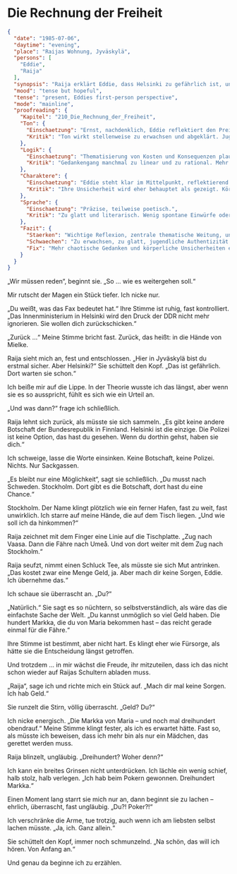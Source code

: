 # Die Rechnung der Freiheit

```json
{
  "date": "1985-07-06",
  "daytime": "evening",
  "place": "Raijas Wohnung, Jyväskylä",
  "persons": [
    "Eddie",
    "Raija"
  ],
  "synopsis": "Raija erklärt Eddie, dass Helsinki zu gefährlich ist, und rät ihr, nach Schweden zu fliehen. Eddie verrät stolz, dass sie durch Poker genug Geld hat, um die Reise selbst zu bezahlen.",
  "mood": "tense but hopeful",
  "tense": "present, Eddies first-person perspective",
  "mode": "mainline",
  "proofreading": {
    "Kapitel": "210_Die_Rechnung_der_Freiheit",
    "Ton": {
      "Einschaetzung": "Ernst, nachdenklich, Eddie reflektiert den Preis ihrer Entscheidung.",
      "Kritik": "Ton wirkt stellenweise zu erwachsen und abgeklärt. Jugendlich-chaotische Gefühle fehlen weitgehend."
    },
    "Logik": {
      "Einschaetzung": "Thematisierung von Kosten und Konsequenzen plausibel und wichtig für Handlung.",
      "Kritik": "Gedankengang manchmal zu linear und zu rational. Mehr Brüche, Widersprüche oder Zweifel würden realistischer wirken."
    },
    "Charaktere": {
      "Einschaetzung": "Eddie steht klar im Mittelpunkt, reflektierend und ernst.",
      "Kritik": "Ihre Unsicherheit wird eher behauptet als gezeigt. Körperliche Reaktionen oder jugendliche Kurzschlussgedanken fehlen."
    },
    "Sprache": {
      "Einschaetzung": "Präzise, teilweise poetisch.",
      "Kritik": "Zu glatt und literarisch. Wenig spontane Einwürfe oder jugendliche Direktheit. Gefahr, dass es wie ein Essay klingt."
    },
    "Fazit": {
      "Staerken": "Wichtige Reflexion, zentrale thematische Weitung, unterstreicht Ernst der Lage.",
      "Schwaechen": "Zu erwachsen, zu glatt, jugendliche Authentizität fehlt.",
      "Fix": "Mehr chaotische Gedanken und körperliche Unsicherheiten einbauen, Sprache lockern, Widersprüche und Zweifel sichtbar machen."
    }
  }
}
```

<!-- Es ist schon dunkel draußen, die Lichter von Jyväskylä schimmern verschwommen
hinter dem Vorhang. Der Sonntag liegt hinter uns – Einkaufen, Kochen, der
Spaziergang am See, endlose Gespräche. So viel Normalität, dass ich fast
vergessen könnte, wo ich wirklich stehe. Fast.

Wir sitzen beide in Raijas kleiner Küche. Sie nippt an ihrem Tee, stützt den
Kopf in die Hand, und ich spüre, wie die Stille zwischen uns langsam dichter
wird. Irgendetwas liegt in der Luft, das nicht zu diesem friedlichen Tag passen
will.

Ich trommle mit den Fingern auf die Tischkante, nur ganz leicht, aber Raija hebt
sofort die Augenbrauen. Ihre Blicke sind wie Scheinwerfer – immer so klar, dass
man nichts verbergen kann.

„Du bist still, Eddie“, sagt sie leise. Keine Frage, mehr eine Feststellung.

Ich zucke die Schultern. „Bin ich oft.“

Ein kleines Lächeln huscht über ihr Gesicht, aber es bleibt nicht. Sie schiebt
die Tasse ein Stück zur Seite, richtet sich auf. Jetzt weiß ich: Gleich wird sie
ernst. -->

„Wir müssen reden“, beginnt sie. „So … wie es weitergehen soll.“

Mir rutscht der Magen ein Stück tiefer. Ich nicke nur.

„Du weißt, was das Fax bedeutet hat.“ Ihre Stimme ist ruhig, fast kontrolliert.
„Das Innenministerium in Helsinki wird den Druck der DDR nicht mehr ignorieren.
Sie wollen dich zurückschicken.“

„Zurück …“ Meine Stimme bricht fast. Zurück, das heißt: in die Hände von Mielke.

Raija sieht mich an, fest und entschlossen. „Hier in Jyväskylä bist du erstmal
sicher. Aber Helsinki?“ Sie schüttelt den Kopf. „Das ist gefährlich. Dort warten
sie schon.“

Ich beiße mir auf die Lippe. In der Theorie wusste ich das längst, aber wenn sie
es so ausspricht, fühlt es sich wie ein Urteil an.

„Und was dann?“ frage ich schließlich.

Raija lehnt sich zurück, als müsste sie sich sammeln. „Es gibt keine andere
Botschaft der Bundesrepublik in Finnland. Helsinki ist die einzige. Die Polizei
ist keine Option, das hast du gesehen. Wenn du dorthin gehst, haben sie dich.“

Ich schweige, lasse die Worte einsinken. Keine Botschaft, keine Polizei. Nichts.
Nur Sackgassen.

„Es bleibt nur eine Möglichkeit“, sagt sie schließlich. „Du musst nach Schweden.
Stockholm. Dort gibt es die Botschaft, dort hast du eine Chance.“

Stockholm. Der Name klingt plötzlich wie ein ferner Hafen, fast zu weit, fast
unwirklich. Ich starre auf meine Hände, die auf dem Tisch liegen. „Und wie soll
ich da hinkommen?“

Raija zeichnet mit dem Finger eine Linie auf die Tischplatte. „Zug nach Vaasa.
Dann die Fähre nach Umeå. Und von dort weiter mit dem Zug nach Stockholm.“

Raija seufzt, nimmt einen Schluck Tee, als müsste sie sich Mut antrinken. „Das
kostet zwar eine Menge Geld, ja. Aber mach dir keine Sorgen, Eddie. Ich
übernehme das.“

Ich schaue sie überrascht an. „Du?“

„Natürlich.“ Sie sagt es so nüchtern, so selbstverständlich, als wäre das die
einfachste Sache der Welt. „Du kannst unmöglich so viel Geld haben. Die hundert
Markka, die du von Maria bekommen hast – das reicht gerade einmal für die
Fähre.“

Ihre Stimme ist bestimmt, aber nicht hart. Es klingt eher wie Fürsorge, als
hätte sie die Entscheidung längst getroffen.

Und trotzdem … in mir wächst die Freude, ihr mitzuteilen, dass ich das nicht
schon wieder auf Raijas Schultern abladen muss.

„Raija“, sage ich und richte mich ein Stück auf. „Mach dir mal keine Sorgen. Ich
hab Geld.“

Sie runzelt die Stirn, völlig überrascht. „Geld? Du?“

Ich nicke energisch. „Die Markka von Maria – und noch mal dreihundert
obendrauf.“ Meine Stimme klingt fester, als ich es erwartet hätte. Fast so, als
müsste ich beweisen, dass ich mehr bin als nur ein Mädchen, das gerettet werden
muss.

Raija blinzelt, ungläubig. „Dreihundert? Woher denn?“

Ich kann ein breites Grinsen nicht unterdrücken. Ich lächle ein wenig schief,
halb stolz, halb verlegen. „Ich hab beim Pokern gewonnen. Dreihundert Markka.“

Einen Moment lang starrt sie mich nur an, dann beginnt sie zu lachen – ehrlich,
überrascht, fast ungläubig. „Du?! Poker?!“

Ich verschränke die Arme, tue trotzig, auch wenn ich am liebsten selbst lachen
müsste. „Ja, ich. Ganz allein.“

Sie schüttelt den Kopf, immer noch schmunzelnd. „Na schön, das will ich hören.
Von Anfang an.“

Und genau da beginne ich zu erzählen.
